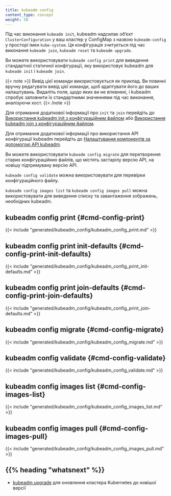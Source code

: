 ```yaml
---
title: kubeadm config
content_type: concept
weight: 50
---
```


<!-- overview -->

Під час виконання `kubeadm init`, kubeadm надсилає обʼєкт `ClusterConfiguration` у ваш кластер у ConfigMap з назвою `kubeadm-config` у просторі імен `kube-system`. Ця конфігурація зчитується під час виконання `kubeadm join`, `kubeadm reset` та `kubeadm upgrade`.

Ви можете використовувати `kubeadm config print` для виведення стандартної статичної конфігурації, яку використовує kubeadm для `kubeadm init` і `kubeadm join`.

{{< note >}}
Вивід цієї команди використовується як приклад. Ви повинні вручну редагувати вивід цієї команди, щоб адаптувати його до ваших налаштувань. Видаліть поля, щодо яких ви не впевнені, і kubeadm спробує заповнити їх стандартними значеннями під час виконання, аналізуючи хост.
{{< /note >}}

Для отримання додаткової інформації про `init` та `join` перейдіть до [Використання kubeadm init з конфігураційним файлом](/uk/docs/reference/setup-tools/kubeadm/kubeadm-init/#config-file) або [Використання kubeadm join з конфігураційним файлом](/uk/docs/reference/setup-tools/kubeadm/kubeadm-join/#config-file).

Для отримання додаткової інформації про використання API конфігурації kubeadm перейдіть до [Налаштування компонентів за допомогою API kubeadm](/uk/docs/setup/production-environment/tools/kubeadm/control-plane-flags).

Ви можете використовувати `kubeadm config migrate` для перетворення старих конфігураційних файлів, що містять застарілу версію API, на новішу підтримувану версію API.

`kubeadm config validate` можна використовувати для перевірки конфігураційного файлу.

`kubeadm config images list` та `kubeadm config images pull` можна використовувати для виведення списку та завантаження зображень, необхідних kubeadm.

<!-- body -->
## kubeadm config print {#cmd-config-print}

{{< include "generated/kubeadm_config/kubeadm_config_print.md" >}}

## kubeadm config print init-defaults {#cmd-config-print-init-defaults}

{{< include "generated/kubeadm_config/kubeadm_config_print_init-defaults.md" >}}

## kubeadm config print join-defaults {#cmd-config-print-join-defaults}

{{< include "generated/kubeadm_config/kubeadm_config_print_join-defaults.md" >}}

## kubeadm config migrate {#cmd-config-migrate}

{{< include "generated/kubeadm_config/kubeadm_config_migrate.md" >}}

## kubeadm config validate {#cmd-config-validate}

{{< include "generated/kubeadm_config/kubeadm_config_validate.md" >}}

## kubeadm config images list {#cmd-config-images-list}

{{< include "generated/kubeadm_config/kubeadm_config_images_list.md" >}}

## kubeadm config images pull {#cmd-config-images-pull}

{{< include "generated/kubeadm_config/kubeadm_config_images_pull.md" >}}

## {{% heading "whatsnext" %}}

* [kubeadm upgrade](/uk/docs/reference/setup-tools/kubeadm/kubeadm-upgrade/) для оновлення кластера Kubernetes до новішої версії
